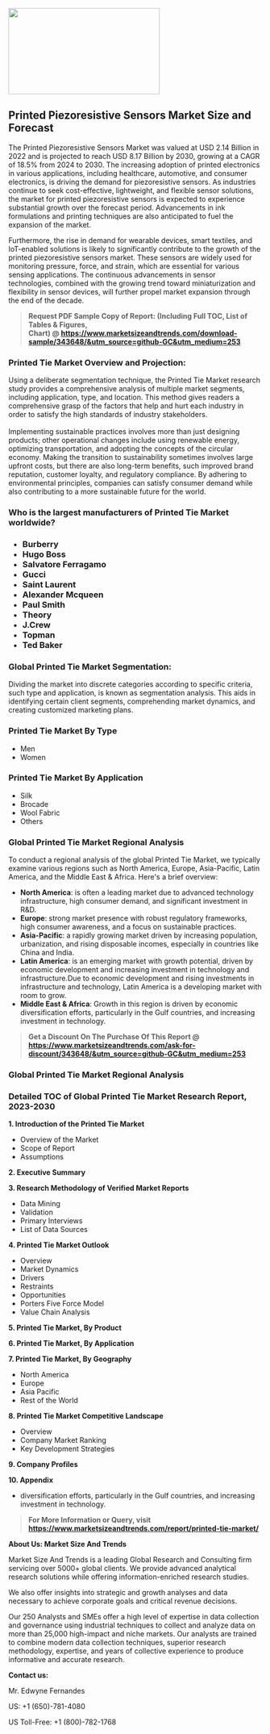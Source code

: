 <p><img class="alignnone size-medium wp-image-20088" src="https://ffe5etoiles.com/wp-content/uploads/2024/12/MST1-300x171.png" alt="" width="300" height="171" /></p><h2>Printed Piezoresistive Sensors Market Size and Forecast</h2><p>The Printed Piezoresistive Sensors Market was valued at USD 2.14 Billion in 2022 and is projected to reach USD 8.17 Billion by 2030, growing at a CAGR of 18.5% from 2024 to 2030. The increasing adoption of printed electronics in various applications, including healthcare, automotive, and consumer electronics, is driving the demand for piezoresistive sensors. As industries continue to seek cost-effective, lightweight, and flexible sensor solutions, the market for printed piezoresistive sensors is expected to experience substantial growth over the forecast period. Advancements in ink formulations and printing techniques are also anticipated to fuel the expansion of the market.</p><p>Furthermore, the rise in demand for wearable devices, smart textiles, and IoT-enabled solutions is likely to significantly contribute to the growth of the printed piezoresistive sensors market. These sensors are widely used for monitoring pressure, force, and strain, which are essential for various sensing applications. The continuous advancements in sensor technologies, combined with the growing trend toward miniaturization and flexibility in sensor devices, will further propel market expansion through the end of the decade.</p></p><blockquote id="" class=""><strong>Request PDF Sample Copy of Report: (Including Full TOC, List of Tables &amp; Figures, Chart)&nbsp;@&nbsp;<strong><a href="https://www.marketsizeandtrends.com/download-sample/343648/&utm_source=github-GC&utm_medium=253" target="_blank">https://www.marketsizeandtrends.com/download-sample/343648/&utm_source=github-GC&utm_medium=253</a></strong></strong></blockquote><h3 id="" class="">Printed Tie Market&nbsp;Overview and Projection:</h3><p id="" class="">Using a deliberate segmentation technique, the Printed Tie Market research study provides a comprehensive analysis of multiple market segments, including application, type, and location. This method gives readers a comprehensive grasp of the factors that help and hurt each industry in order to satisfy the high standards of industry stakeholders. <br /> <br />Implementing sustainable practices involves more than just designing products; other operational changes include using renewable energy, optimizing transportation, and adopting the concepts of the circular economy. Making the transition to sustainability sometimes involves large upfront costs, but there are also long-term benefits, such improved brand reputation, customer loyalty, and regulatory compliance. By adhering to environmental principles, companies can satisfy consumer demand while also contributing to a more sustainable future for the world.</p><h3 id="" class="">Who is the largest manufacturers of&nbsp;Printed Tie Market worldwide?</h3><h3 class=""><p><ul><li>Burberry </li><li> Hugo Boss </li><li> Salvatore Ferragamo </li><li> Gucci </li><li> Saint Laurent </li><li> Alexander Mcqueen </li><li> Paul Smith </li><li> Theory </li><li> J.Crew </li><li> Topman </li><li> Ted Baker</li></ul></p></h3><h3 id="" class="">Global&nbsp;Printed Tie Market Segmentation:</h3><p id="" class="">Dividing the market into discrete categories according to specific criteria, such type and application, is known as segmentation analysis. This aids in identifying certain client segments, comprehending market dynamics, and creating customized marketing plans.</p><h3 id="" class="">Printed Tie Market&nbsp;By Type</h3><p><p><ul><li>Men</li><li> Women</p></li></ul></p></p><h3 id="" class="">Printed Tie Market&nbsp;By Application</h3><p class=""><p><ul><li>Silk</li><li> Brocade</li><li> Wool Fabric</li><li> Others</li></ul></p></p><h3 id="" class="">Global Printed Tie Market Regional Analysis</h3><p id="" class="">To conduct a regional analysis of the global Printed Tie Market, we typically examine various regions such as North America, Europe, Asia-Pacific, Latin America, and the Middle East &amp; Africa. Here's a brief overview:</p><ul><li><strong>North America</strong>: is often a leading market due to advanced technology infrastructure, high consumer demand, and significant investment in R&amp;D.</li><li><strong>Europe</strong>: strong market presence with robust regulatory frameworks, high consumer awareness, and a focus on sustainable practices.</li><li><strong>Asia-Pacific</strong>: a rapidly growing market driven by increasing population, urbanization, and rising disposable incomes, especially in countries like China and India.</li><li><strong>Latin America</strong>: is an emerging market with growth potential, driven by economic development and increasing investment in technology and infrastructure.Due to economic development and rising investments in infrastructure and technology, Latin America is a developing market with room to grow.</li><li><strong>Middle East &amp; Africa</strong>: Growth in this region is driven by economic diversification efforts, particularly in the Gulf countries, and increasing investment in technology.</li></ul><blockquote id="" class=""><strong>Get a Discount On The Purchase Of This Report @ <strong><a href="https://www.marketsizeandtrends.com/ask-for-discount/343648/&utm_source=github-GC&utm_medium=253" target="_blank">https://www.marketsizeandtrends.com/ask-for-discount/343648/&utm_source=github-GC&utm_medium=253</a></strong></strong></blockquote><h3 id="" class="">Global Printed Tie Market Regional Analysis</h3><h3 id="" class="">Detailed TOC of Global Printed Tie Market Research Report, 2023-2030</h3><p id="" class=""><strong>1. Introduction of the Printed Tie Market</strong></p><ul><li>Overview of the Market</li><li>Scope of Report</li><li>Assumptions</li></ul><p id="" class=""><strong>2. Executive Summary</strong></p><p id="" class=""><strong>3. Research Methodology of Verified Market Reports</strong></p><ul><li>Data Mining</li><li>Validation</li><li>Primary Interviews</li><li>List of Data Sources</li></ul><p id="" class=""><strong>4. Printed Tie Market Outlook</strong></p><ul><li>Overview</li><li>Market Dynamics</li><li>Drivers</li><li>Restraints</li><li>Opportunities</li><li>Porters Five Force Model</li><li>Value Chain Analysis</li></ul><p id="" class=""><strong>5. Printed Tie Market, By Product</strong></p><p id="" class=""><strong>6. Printed Tie Market, By Application</strong></p><p id="" class=""><strong>7. Printed Tie Market, By Geography</strong></p><ul><li>North America</li><li>Europe</li><li>Asia Pacific</li><li>Rest of the World</li></ul><p id="" class=""><strong>8. Printed Tie Market Competitive Landscape</strong></p><ul><li>Overview</li><li>Company Market Ranking</li><li>Key Development Strategies</li></ul><p id="" class=""><strong>9. Company Profiles</strong></p><p id="" class=""><strong>10. Appendix</strong></p><ul><li>diversification efforts, particularly in the Gulf countries, and increasing investment in technology.</li></ul><blockquote id="" class=""><strong>For More Information or Query, visit <strong><strong><a href="https://www.marketsizeandtrends.com/report/printed-tie-market/" target="_blank">https://www.marketsizeandtrends.com/report/printed-tie-market/</a></strong></strong></strong></blockquote><p id="" class=""><strong>About Us: Market Size And Trends</strong></p><p id="" class="">Market Size And Trends is a leading Global Research and Consulting firm servicing over 5000+ global clients. We provide advanced analytical research solutions while offering information-enriched research studies.</p><p id="" class="">We also offer insights into strategic and growth analyses and data necessary to achieve corporate goals and critical revenue decisions.</p><p id="" class="">Our 250 Analysts and SMEs offer a high level of expertise in data collection and governance using industrial techniques to collect and analyze data on more than 25,000 high-impact and niche markets. Our analysts are trained to combine modern data collection techniques, superior research methodology, expertise, and years of collective experience to produce informative and accurate research.</p><p id="" class=""><strong>Contact us:</strong></p><p id="" class="">Mr. Edwyne Fernandes</p><p id="" class="">US: +1 (650)-781-4080</p><p id="" class="">US Toll-Free: +1 (800)-782-1768</p>

